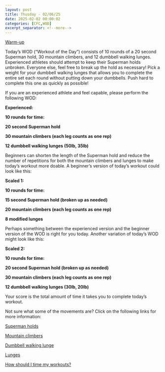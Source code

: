 ```yaml
---
layout: post
title: Thusday - 02/06/25
date: 2025-02-02 00:00:02
categories: [CFC,WOD]
excerpt_separator: <!--more-->
---
```

[Warm-up](https://communityfitnessclub.wixsite.com/website/post/basic-full-body-warm-up)

Today’s WOD (“Workout of the Day”) consists of 10 rounds of a 20 second Superman hold, 30 mountain climbers, and 12 dumbbell walking lunges. Experienced athletes should attempt to keep their Superman holds unbroken. Everyone else, feel free to break up the hold as necessary! Pick a weight for your dumbbell walking lunges that allows you to complete the entire set each round without putting down your dumbbells. Push hard to complete this one as quickly as possible!

If you are an experienced athlete and feel capable, please perform the following WOD:

**Experienced:**

**10 rounds for time:**

**20 second Superman hold**

**30 mountain climbers (each leg counts as one rep)**

**12 dumbbell walking lunges (50lb, 35lb)**
<!--more-->

Beginners can shorten the length of the Superman hold and reduce the number of repetitions for both the mountain climbers and lunges to make today’s workout more doable. A beginner’s version of today’s workout could look like this:

**Scaled 1:**

**10 rounds for time:**

**15 second Superman hold (broken up as needed)**

**20 mountain climbers (each leg counts as one rep)**

**8 modified lunges**

Perhaps something between the experienced version and the beginner version of the WOD is right for you today. Another variation of today’s WOD might look like this:

**Scaled 2:**

**10 rounds for time:**

**20 second Superman hold (broken up as needed)**

**30 mountain climbers (each leg counts as one rep)**

**12 dumbbell walking lunges (30lb, 20lb)**

Your score is the total amount of time it takes you to complete today’s workout. 

Not sure what some of the movements are? Click on the following links for more information:

[Superman holds](https://communityfitnessclub.wixsite.com/website/post/superman-holds) 

[Mountain climbers](https://www.youtube.com/watch?v=nmwgirgXLYM)

[Dumbbell walking lunge](https://www.youtube.com/watch?v=SniKHGKDJyU)

[Lunges](https://communityfitnessclub.wixsite.com/website/post/lunges) 

[How should I time my workouts?](https://communityfitnessclub.wixsite.com/website/post/how-should-i-time-my-workouts)


